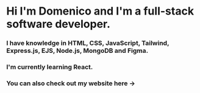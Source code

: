 # Hi I'm Domenico and I'm a full-stack software developer.
### I have knowledge in HTML, CSS, JavaScript, Tailwind, Express.js, EJS, Node.js, MongoDB and Figma.
### I'm currently learning React.
### You can also check out my website here -> 
<!--
**daezzato/daezzato** is a ✨ _special_ ✨ repository because its `README.md` (this file) appears on your GitHub profile.

Here are some ideas to get you started:

- 🔭 I’m currently working on ...
🌱 I’m currently learning ...
- 👯 I’m looking to collaborate on ...
- 🤔 I’m looking for help with ...
- 💬 Ask me about ...
- 📫 How to reach me: ...
- 😄 Pronouns: ...
- ⚡ Fun fact: ...
-->
